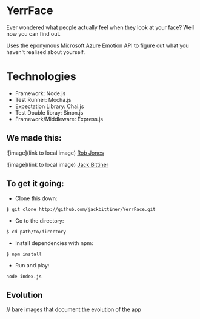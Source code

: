 # YerrFace

Ever wondered what people actually feel when they look at your face? Well now you can find out.

Uses the eponymous Microsoft Azure Emotion API to figure out what you haven't realised about yourself.

# Technologies
- Framework: Node.js
- Test Runner: Mocha.js
- Expectation Library: Chai.js
- Test Double libray: Sinon.js
- Framework/Middleware: Express.js

## We made this:
![image](link to local image)
[Rob Jones](http://github.com/Robert-G-J)

![image](link to local image)
[Jack Bittiner](http://github.com/jackbittiner)

## To get it going:
- Clone this down:
```
$ git clone http://github.com/jackbittiner/YerrFace.git
```
- Go to the directory:
```
$ cd path/to/directory
```
- Install dependencies with npm:
```
$ npm install
```
- Run and play:
```
node index.js
```

## Evolution

// bare images that document the evolution of the app
